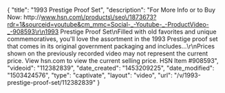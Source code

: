 {
    "title": "1993 Prestige Proof Set",
    "description": "For More Info or to Buy Now: http:\/\/www.hsn.com\/products\/seo\/1873673?rdr=1&sourceid=youtube&cm_mmc=Social-_-Youtube-_-ProductVideo-_-908593\r\n1993 Prestige Proof Set\nFilled with old favorites and unique commemoratives, you'll love the assortment in the 1993 Prestige proof set that comes in its original government packaging and includes...\r\nPrices shown on the previously recorded video may not represent the current price.  View hsn.com to view the current selling price. HSN Item #908593",
    "videoid": "112382839",
    "date_created": "1453209225",
    "date_modified": "1503424576",
    "type": "captivate",
    "layout": "video",
    "url": "\/v\/1993-prestige-proof-set\/112382839"
}